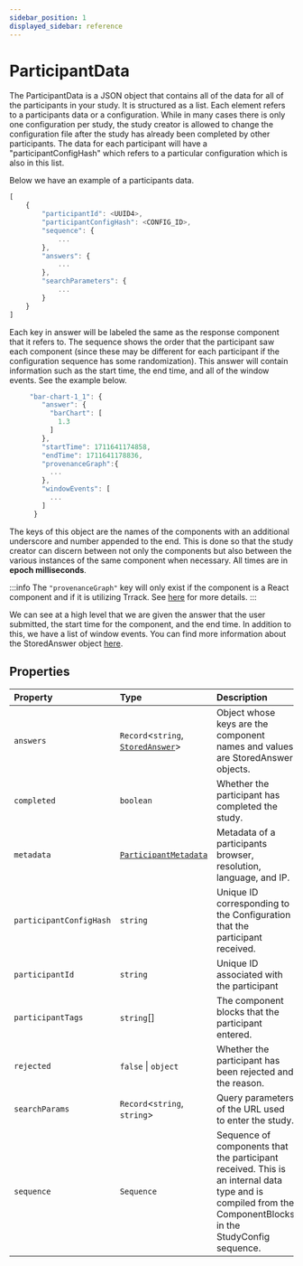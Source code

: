 ```yaml
---
sidebar_position: 1
displayed_sidebar: reference
---
```


# ParticipantData

The ParticipantData is a JSON object that contains all of the data for all of the participants in your study. It is structured as a list. Each element refers to a participants data or a configuration. While in many cases there is only one configuration per study, the study creator is allowed to change the configuration file after the study has already been completed by other participants. The data for each participant will have a "participantConfigHash" which refers to a particular configuration which is also in this list.

Below we have an example of a participants data.
```js
[
    {
        "participantId": <UUID4>,
        "participantConfigHash": <CONFIG_ID>,
        "sequence": {
            ...
        },
        "answers": {
            ...
        },
        "searchParameters": {
            ...
        }
    }
]
```
Each key in answer will be labeled the same as the response component that it refers to. The sequence shows the order that the participant saw each component (since these may be different for each participant if the configuration sequence has some randomization). This answer will contain information such as the start time, the end time, and all of the window events. See the example below.

```js
     "bar-chart-1_1": {
        "answer": {
          "barChart": [
            1.3
          ]
        },
        "startTime": 1711641174858,
        "endTime": 1711641178836,
        "provenanceGraph":{
          ...
        },
        "windowEvents": [
          ...
        ]
      }
```
The keys of this object are the names of the components with an additional underscore and number appended to the end. This is done so that the study creator can discern between not only the components but also between the various instances of the same component when necessary. All times are in **epoch milliseconds**.

:::info
The `"provenanceGraph"` key will only exist if the component is a React component and if it is utilizing Trrack. See [here](../StoredAnswer) for more details.
:::

We can see at a high level that we are given the answer that the user submitted, the start time for the component, and the end time. In addition to this, we have a list of window events. You can find more information about the StoredAnswer object [here](../StoredAnswer).

## Properties

| Property | Type | Description |
| :------ | :------ | :------ |
| `answers` | `Record`\<`string`, [`StoredAnswer`](StoredAnswer.md)\> | Object whose keys are the component names and values are StoredAnswer objects. |
| `completed` | `boolean` | Whether the participant has completed the study. |
| `metadata` | [`ParticipantMetadata`](ParticipantMetadata.md) | Metadata of a participants browser, resolution, language, and IP. |
| `participantConfigHash` | `string` | Unique ID corresponding to the Configuration that the participant received. |
| `participantId` | `string` | Unique ID  associated with the participant |
| `participantTags` | `string`[] | The component blocks that the participant entered. |
| `rejected` | `false` \| `object` | Whether the participant has been rejected and the reason. |
| `searchParams` | `Record`\<`string`, `string`\> | Query parameters of the URL used to enter the study. |
| `sequence` | `Sequence` | Sequence of components that the participant received. This is an internal data type and is compiled from the ComponentBlocks in the StudyConfig sequence. |
